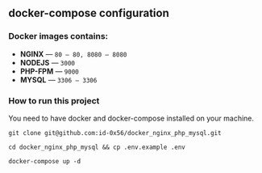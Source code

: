 ## docker-compose configuration
### Docker images contains:
- **NGINX** — `80 – 80, 8080 – 8080`
- **NODEJS** — `3000`
- **PHP-FPM** — `9000`
- **MYSQL** — `3306 – 3306`
### How to run this project
You need to have docker and docker-compose installed on your machine.
```
git clone git@github.com:id-0x56/docker_nginx_php_mysql.git
```
```
cd docker_nginx_php_mysql && cp .env.example .env
```
```
docker-compose up -d
```

